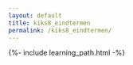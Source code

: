 ```yaml
---
layout: default
title: kiks8_eindtermen
permalink: /kiks8_eindtermen/
---
```


{%- include learning_path.html -%}
